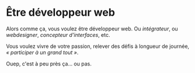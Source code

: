 # Être développeur web

Alors comme ça, vous voulez être développeur web. Ou *intégrateur*, ou *webdesigner*, *concepteur d'interfaces*, etc.

Vous voulez vivre de votre passion, relever des défis à longueur de journée, *« participer à un grand tout »*.

Ouep, c'est à peu près ça… ou pas.
